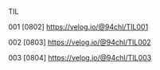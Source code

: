 TIL

001 [0802] https://velog.io/@94chl/TIL001

002 [0803] https://velog.io/@94chl/TIL002

003 [0804] https://velog.io/@94chl/TIL003
